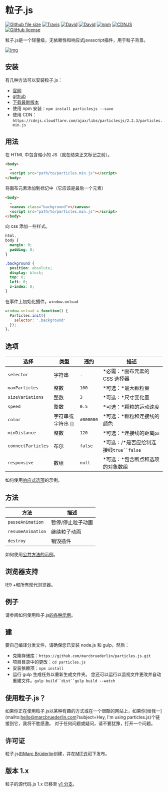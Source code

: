 # 粒子.js

[![Github file size](https://img.shields.io/github/size/marcbruederlin/particles.js/dist/particles.min.js.svg)](https://github.com/marcbruederlin/particles.js/blob/master/dist/particles.min.js) [![Travis](https://img.shields.io/travis/marcbruederlin/particles.js.svg)](https://travis-ci.org/marcbruederlin/particles.js) [![David](https://img.shields.io/david/marcbruederlin/particles.js.svg)](https://david-dm.org/marcbruederlin/particles.js) [![David](https://img.shields.io/david/dev/marcbruederlin/particles.js.svg)](https://david-dm.org/marcbruederlin/particles.js?type=dev) [![npm](https://img.shields.io/npm/v/particlesjs.svg)](https://www.npmjs.com/package/particlesjs) [![CDNJS](https://img.shields.io/cdnjs/v/particlesjs.svg)](https://cdnjs.com/libraries/particlesjs) [![GitHub license](https://img.shields.io/badge/license-MIT-blue.svg)](https://raw.githubusercontent.com/marcbruederlin/particles.js/master/LICENSE)

粒子.js是一个轻量级，无依赖性和响应式javascript插件，用于粒子背景。

[![img](http://i.giphy.com/CPEar2kArhFny.gif)](https://marcbruederlin.github.io/particles.js/)

## 安装

有几种方法可以安装粒子.js：

- [官网](https://coolbackgrounds.io/)
- [github](https://github.com/marcbruederlin/particles.js)
- [下载最新版本](https://github.com/marcbruederlin/particles.js/archive/master.zip)
- 使用 npm 安装：`npm install particlesjs --save`
- 使用 CDN：`https://cdnjs.cloudflare.com/ajax/libs/particlesjs/2.2.3/particles.min.js`

## 用法

在 HTML 中包含缩小的 JS（就在结束正文标记之前）。

```html
<body>
  …
  <script src="path/to/particles.min.js"></script>
</body>
```

将画布元素添加到标记中（它应该是最后一个元素）

```html
<body>
  …
  <canvas class="background"></canvas>
  <script src="path/to/particles.min.js"></script>
</body>
```

向 css 添加一些样式。

```css
html,
body {
  margin: 0;
  padding: 0;
}

.background {
  position: absolute;
  display: block;
  top: 0;
  left: 0;
  z-index: 0;
}
```

在事件上初始化插件。`window.onload`

```javascript
window.onload = function() {
  Particles.init({
    selector: '.background'
  });
};
```

## 选项

| 选择               | 类型              | 违约      | 描述                                   |
| ------------------ | ----------------- | --------- | -------------------------------------- |
| `selector`         | 字符串            | -         | *必需：*画布元素的 CSS 选择器          |
| `maxParticles`     | 整数              | `100`     | *可选：*最大颗粒量                     |
| `sizeVariations`   | 整数              | `3`       | *可选：*尺寸变化量                     |
| `speed`            | 整数              | `0.5`     | *可选：*颗粒的运动速度                 |
| `color`            | 字符串或字符串 [] | `#000000` | *可选：*颗粒和连接线的颜色             |
| `minDistance`      | 整数              | `120`     | *可选：*连接线的距离`px`               |
| `connectParticles` | 布尔              | `false`   | *可选：/*是否应绘制连接线`true``false` |
| `responsive`       | 数组              | `null`    | *可选：*包含断点和选项的对象数组       |

如何使用[响应式选项](https://marcbruederlin.github.io/particles.js/#responsive-option)的示例。

## 方法

| 方法              | 描述              |
| ----------------- | ----------------- |
| `pauseAnimation`  | 暂停/停止粒子动画 |
| `resumeAnimation` | 继续粒子动画      |
| `destroy`         | 销毁插件          |

如何使用[公共方法的示例](https://marcbruederlin.github.io/particles.js/#use-methods)。

## 浏览器支持

IE9 +和所有现代浏览器。

## 例子

请参阅如何使用粒子.js[的各种示例](https://marcbruederlin.github.io/particles.js/#examples)。

## 建

要自己编译分发文件，请确保您已安装 node.js 和 gulp，然后：

- 克隆存储库：`https://github.com/marcbruederlin/particles.js.git`
- 项目目录中的更改：`cd particles.js`
- 安装依赖项：`npm install`
- 运行 gulp 生成任务以重新生成文件夹。
  您还可以运行以监视文件更改并自动重建文件。`gulp build``dist``gulp build --watch`

## 使用粒子.js？

如果你正在使用粒子.js以某种有趣的方式或在一个很酷的网站上，如果你[给我一](mailto:hello@marcbruederlin.com?subject=Hey, I'm using particles.js)个链接到它，我将不胜感激。
对于任何问题或疑问，请不要犹豫，打开一个问题。

## 许可证

粒子.js由[Marc Brüderlin](https://marcbruederlin.com)创建，并在[MIT许可](https://github.com/marcbruederlin/particles.js/blob/master/LICENSE)下发布。

## 版本 1.x

粒子的源代码.js 1.x 已移至 [ v1 分支](https://github.com/marcbruederlin/particles.js/tree/v1)。

